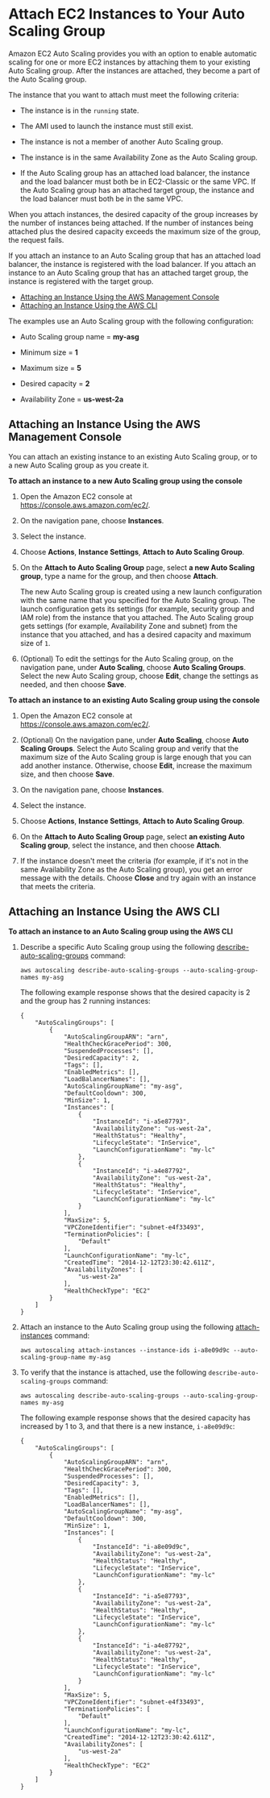 # Attach EC2 Instances to Your Auto Scaling Group<a name="attach-instance-asg"></a>

Amazon EC2 Auto Scaling provides you with an option to enable automatic scaling for one or more EC2 instances by attaching them to your existing Auto Scaling group\. After the instances are attached, they become a part of the Auto Scaling group\.

The instance that you want to attach must meet the following criteria:

+ The instance is in the `running` state\.

+ The AMI used to launch the instance must still exist\.

+ The instance is not a member of another Auto Scaling group\.

+ The instance is in the same Availability Zone as the Auto Scaling group\.

+ If the Auto Scaling group has an attached load balancer, the instance and the load balancer must both be in EC2\-Classic or the same VPC\. If the Auto Scaling group has an attached target group, the instance and the load balancer must both be in the same VPC\.

When you attach instances, the desired capacity of the group increases by the number of instances being attached\. If the number of instances being attached plus the desired capacity exceeds the maximum size of the group, the request fails\.

If you attach an instance to an Auto Scaling group that has an attached load balancer, the instance is registered with the load balancer\. If you attach an instance to an Auto Scaling group that has an attached target group, the instance is registered with the target group\.


+ [Attaching an Instance Using the AWS Management Console](#attach-instance-console)
+ [Attaching an Instance Using the AWS CLI](#attach-instance-aws-cli)

The examples use an Auto Scaling group with the following configuration:

+ Auto Scaling group name = **my\-asg**

+ Minimum size = **1**

+ Maximum size = **5**

+ Desired capacity = **2**

+ Availability Zone = **us\-west\-2a**

## Attaching an Instance Using the AWS Management Console<a name="attach-instance-console"></a>

You can attach an existing instance to an existing Auto Scaling group, or to a new Auto Scaling group as you create it\.

**To attach an instance to a new Auto Scaling group using the console**

1. Open the Amazon EC2 console at [https://console\.aws\.amazon\.com/ec2/](https://console.aws.amazon.com/ec2/)\.

1. On the navigation pane, choose **Instances**\.

1. Select the instance\.

1. Choose **Actions**, **Instance Settings**, **Attach to Auto Scaling Group**\.

1. On the **Attach to Auto Scaling Group** page, select **a new Auto Scaling group**, type a name for the group, and then choose **Attach**\.

   The new Auto Scaling group is created using a new launch configuration with the same name that you specified for the Auto Scaling group\. The launch configuration gets its settings \(for example, security group and IAM role\) from the instance that you attached\. The Auto Scaling group gets settings \(for example, Availability Zone and subnet\) from the instance that you attached, and has a desired capacity and maximum size of `1`\.

1. \(Optional\) To edit the settings for the Auto Scaling group, on the navigation pane, under **Auto Scaling**, choose **Auto Scaling Groups**\. Select the new Auto Scaling group, choose **Edit**, change the settings as needed, and then choose **Save**\.

**To attach an instance to an existing Auto Scaling group using the console**

1. Open the Amazon EC2 console at [https://console\.aws\.amazon\.com/ec2/](https://console.aws.amazon.com/ec2/)\.

1. \(Optional\) On the navigation pane, under **Auto Scaling**, choose **Auto Scaling Groups**\. Select the Auto Scaling group and verify that the maximum size of the Auto Scaling group is large enough that you can add another instance\. Otherwise, choose **Edit**, increase the maximum size, and then choose **Save**\.

1. On the navigation pane, choose **Instances**\.

1. Select the instance\.

1. Choose **Actions**, **Instance Settings**, **Attach to Auto Scaling Group**\.

1. On the **Attach to Auto Scaling Group** page, select **an existing Auto Scaling group**, select the instance, and then choose **Attach**\.

1. If the instance doesn't meet the criteria \(for example, if it's not in the same Availability Zone as the Auto Scaling group\), you get an error message with the details\. Choose **Close** and try again with an instance that meets the criteria\.

## Attaching an Instance Using the AWS CLI<a name="attach-instance-aws-cli"></a>

**To attach an instance to an Auto Scaling group using the AWS CLI**

1. Describe a specific Auto Scaling group using the following [describe\-auto\-scaling\-groups](http://docs.aws.amazon.com/cli/latest/reference/autoscaling/describe-auto-scaling-groups.html) command:

   ```
   aws autoscaling describe-auto-scaling-groups --auto-scaling-group-names my-asg
   ```

   The following example response shows that the desired capacity is 2 and the group has 2 running instances: 

   ```
   {
       "AutoScalingGroups": [
           {
               "AutoScalingGroupARN": "arn",
               "HealthCheckGracePeriod": 300,
               "SuspendedProcesses": [],
               "DesiredCapacity": 2,
               "Tags": [],
               "EnabledMetrics": [],
               "LoadBalancerNames": [],
               "AutoScalingGroupName": "my-asg",
               "DefaultCooldown": 300,
               "MinSize": 1,
               "Instances": [
                   {
                       "InstanceId": "i-a5e87793",
                       "AvailabilityZone": "us-west-2a",
                       "HealthStatus": "Healthy",
                       "LifecycleState": "InService",
                       "LaunchConfigurationName": "my-lc"
                   },
                   {
                       "InstanceId": "i-a4e87792",
                       "AvailabilityZone": "us-west-2a",
                       "HealthStatus": "Healthy",
                       "LifecycleState": "InService",
                       "LaunchConfigurationName": "my-lc"
                   }
               ],
               "MaxSize": 5,
               "VPCZoneIdentifier": "subnet-e4f33493",
               "TerminationPolicies": [
                   "Default"
               ],
               "LaunchConfigurationName": "my-lc",
               "CreatedTime": "2014-12-12T23:30:42.611Z",
               "AvailabilityZones": [
                   "us-west-2a"
               ],
               "HealthCheckType": "EC2"
           }
       ]
   }
   ```

1. Attach an instance to the Auto Scaling group using the following [attach\-instances](http://docs.aws.amazon.com/cli/latest/reference/autoscaling/attach-instances.html) command:

   ```
   aws autoscaling attach-instances --instance-ids i-a8e09d9c --auto-scaling-group-name my-asg
   ```

1. To verify that the instance is attached, use the following `describe-auto-scaling-groups` command:

   ```
   aws autoscaling describe-auto-scaling-groups --auto-scaling-group-names my-asg
   ```

   The following example response shows that the desired capacity has increased by 1 to 3, and that there is a new instance, `i-a8e09d9c`: 

   ```
   {
       "AutoScalingGroups": [
           {
               "AutoScalingGroupARN": "arn",
               "HealthCheckGracePeriod": 300,
               "SuspendedProcesses": [],
               "DesiredCapacity": 3,
               "Tags": [],
               "EnabledMetrics": [],
               "LoadBalancerNames": [],
               "AutoScalingGroupName": "my-asg",
               "DefaultCooldown": 300,
               "MinSize": 1,
               "Instances": [
                   {
                       "InstanceId": "i-a8e09d9c",
                       "AvailabilityZone": "us-west-2a",
                       "HealthStatus": "Healthy",
                       "LifecycleState": "InService",
                       "LaunchConfigurationName": "my-lc"
                   },
                   {
                       "InstanceId": "i-a5e87793",
                       "AvailabilityZone": "us-west-2a",
                       "HealthStatus": "Healthy",
                       "LifecycleState": "InService",
                       "LaunchConfigurationName": "my-lc"
                   },
                   {
                       "InstanceId": "i-a4e87792",
                       "AvailabilityZone": "us-west-2a",
                       "HealthStatus": "Healthy",
                       "LifecycleState": "InService",
                       "LaunchConfigurationName": "my-lc"
                   }
               ],
               "MaxSize": 5,
               "VPCZoneIdentifier": "subnet-e4f33493",
               "TerminationPolicies": [
                   "Default"
               ],
               "LaunchConfigurationName": "my-lc",
               "CreatedTime": "2014-12-12T23:30:42.611Z",
               "AvailabilityZones": [
                   "us-west-2a"
               ],
               "HealthCheckType": "EC2"
           }
       ]
   }
   ```